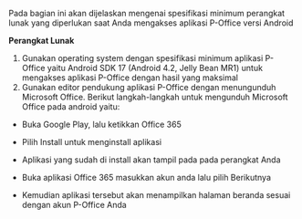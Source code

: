 
Pada bagian ini akan dijelaskan mengenai spesifikasi minimum perangkat lunak  yang diperlukan saat Anda mengakses aplikasi P-Office versi Android

**Perangkat Lunak**

1.	Gunakan operating system dengan spesifikasi minimum aplikasi P-Office yaitu Android SDK 17 (Android 4.2, Jelly Bean MR1) untuk mengakses aplikasi P-Office dengan hasil yang maksimal
2.	Gunakan editor pendukung aplikasi P-Office dengan menungunduh Microsoft Office. Berikut langkah-langkah untuk mengunduh Microsoft Office pada android yaitu:

-	Buka Google Play, lalu ketikkan Office 365
 
-	Pilih Install untuk menginstall aplikasi
 
-	Aplikasi yang sudah di install akan tampil pada pada perangkat Anda
 
-	Buka aplikasi Office 365 masukkan akun anda lalu pilih Berikutnya
 
-	Kemudian aplikasi tersebut akan menampilkan halaman beranda sesuai dengan akun P-Office Anda
 

